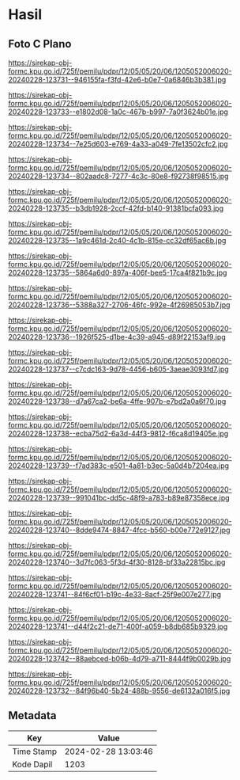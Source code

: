# Hasil

## Foto C Plano

https://sirekap-obj-formc.kpu.go.id/725f/pemilu/pdpr/12/05/05/20/06/1205052006020-20240228-123731--946155fa-f3fd-42e6-b0e7-0a6846b3b381.jpg

https://sirekap-obj-formc.kpu.go.id/725f/pemilu/pdpr/12/05/05/20/06/1205052006020-20240228-123733--e1802d08-1a0c-467b-b997-7a0f3624b01e.jpg

https://sirekap-obj-formc.kpu.go.id/725f/pemilu/pdpr/12/05/05/20/06/1205052006020-20240228-123734--7e25d603-e769-4a33-a049-7fe13502cfc2.jpg

https://sirekap-obj-formc.kpu.go.id/725f/pemilu/pdpr/12/05/05/20/06/1205052006020-20240228-123734--802aadc8-7277-4c3c-80e8-f92738f98515.jpg

https://sirekap-obj-formc.kpu.go.id/725f/pemilu/pdpr/12/05/05/20/06/1205052006020-20240228-123735--b3db1928-2ccf-42fd-b140-91381bcfa093.jpg

https://sirekap-obj-formc.kpu.go.id/725f/pemilu/pdpr/12/05/05/20/06/1205052006020-20240228-123735--1a9c461d-2c40-4c1b-815e-cc32df65ac6b.jpg

https://sirekap-obj-formc.kpu.go.id/725f/pemilu/pdpr/12/05/05/20/06/1205052006020-20240228-123735--5864a6d0-897a-406f-bee5-17ca4f821b9c.jpg

https://sirekap-obj-formc.kpu.go.id/725f/pemilu/pdpr/12/05/05/20/06/1205052006020-20240228-123736--5388a327-2706-46fc-992e-4f26985053b7.jpg

https://sirekap-obj-formc.kpu.go.id/725f/pemilu/pdpr/12/05/05/20/06/1205052006020-20240228-123736--1926f525-d1be-4c39-a945-d89f22153af9.jpg

https://sirekap-obj-formc.kpu.go.id/725f/pemilu/pdpr/12/05/05/20/06/1205052006020-20240228-123737--c7cdc163-9d78-4456-b605-3aeae3093fd7.jpg

https://sirekap-obj-formc.kpu.go.id/725f/pemilu/pdpr/12/05/05/20/06/1205052006020-20240228-123738--d7a67ca2-be6a-4ffe-907b-e7bd2a0a6f70.jpg

https://sirekap-obj-formc.kpu.go.id/725f/pemilu/pdpr/12/05/05/20/06/1205052006020-20240228-123738--ecba75d2-6a3d-44f3-9812-f6ca8d19405e.jpg

https://sirekap-obj-formc.kpu.go.id/725f/pemilu/pdpr/12/05/05/20/06/1205052006020-20240228-123739--f7ad383c-e501-4a81-b3ec-5a0d4b7204ea.jpg

https://sirekap-obj-formc.kpu.go.id/725f/pemilu/pdpr/12/05/05/20/06/1205052006020-20240228-123739--991041bc-dd5c-48f9-a783-b89e87358ece.jpg

https://sirekap-obj-formc.kpu.go.id/725f/pemilu/pdpr/12/05/05/20/06/1205052006020-20240228-123740--8dde9474-8847-4fcc-b560-b00e772e9127.jpg

https://sirekap-obj-formc.kpu.go.id/725f/pemilu/pdpr/12/05/05/20/06/1205052006020-20240228-123740--3d7fc063-5f3d-4f30-8128-bf33a22815bc.jpg

https://sirekap-obj-formc.kpu.go.id/725f/pemilu/pdpr/12/05/05/20/06/1205052006020-20240228-123741--84f6cf01-b19c-4e33-8acf-25f9e007e277.jpg

https://sirekap-obj-formc.kpu.go.id/725f/pemilu/pdpr/12/05/05/20/06/1205052006020-20240228-123741--d44f2c21-de71-400f-a059-b8db685b9329.jpg

https://sirekap-obj-formc.kpu.go.id/725f/pemilu/pdpr/12/05/05/20/06/1205052006020-20240228-123742--88aebced-b06b-4d79-a711-8444f9b0029b.jpg

https://sirekap-obj-formc.kpu.go.id/725f/pemilu/pdpr/12/05/05/20/06/1205052006020-20240228-123732--84f96b40-5b24-488b-9556-de6132a016f5.jpg


## Metadata

| Key        | Value               |
| ---------- | ------------------- |
| Time Stamp | 2024-02-28 13:03:46 |
| Kode Dapil | 1203                |



